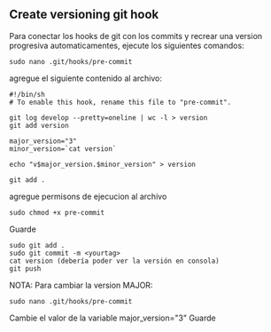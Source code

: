 
## Create versioning git hook

Para conectar los hooks de git con los commits y recrear una version progresiva automaticamentes, ejecute los siguientes comandos:

```
sudo nano .git/hooks/pre-commit
```

agregue el siguiente contenido al archivo:

```
#!/bin/sh
# To enable this hook, rename this file to "pre-commit".

git log develop --pretty=oneline | wc -l > version
git add version

major_version="3"
minor_version=`cat version`

echo "v$major_version.$minor_version" > version

git add .

```
agregue permisons de ejecucion al archivo 

```
sudo chmod +x pre-commit
```

Guarde

```
sudo git add .
sudo git commit -m <yourtag>
cat version (debería poder ver la versión en consola)
git push 
```
NOTA: Para cambiar la version MAJOR:

```
sudo nano .git/hooks/pre-commit
```
Cambie el valor de la variable major_version="3"
Guarde
